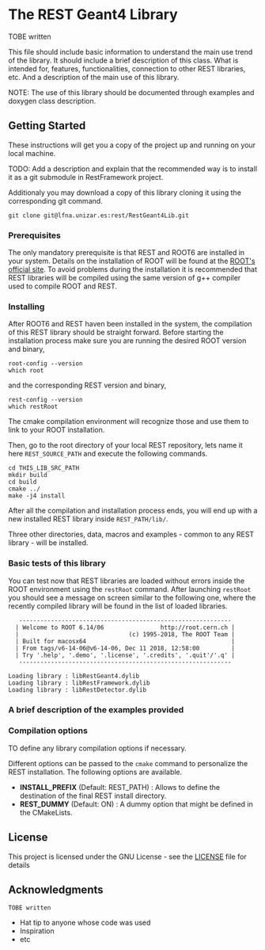 # The REST Geant4 Library

TOBE written

This file should include basic information to understand the main use trend of the library. It should include a brief description of this class. What is intended for, features, functionalities, connection to other REST libraries, etc. And a description of the main use of this library.
    
NOTE: The use of this library should be documented through examples and doxygen class description.

## Getting Started

These instructions will get you a copy of the project up and running on your local machine.

TODO: Add a description and explain that the recommended way is to install it as a git submodule in RestFramework project.

Additionaly you may download a copy of this library cloning it using the corresponding git command.

```
git clone git@lfna.unizar.es:rest/RestGeant4Lib.git
```

### Prerequisites

The only mandatory prerequisite is that REST and ROOT6 are installed in your system. Details on the installation of ROOT will be found at the [ROOT's official site](root.cern.ch). 
To avoid problems during the installation it is recommended that REST libraries will be compiled using the same version of g++ compiler used to compile ROOT and REST.


### Installing

After ROOT6 and REST haven been installed in the system, the compilation of this REST library should be straight forward. 
Before starting the installation process make sure you are running the desired ROOT version and binary,

```
root-config --version
which root
```

and the corresponding REST version and binary,

```
rest-config --version
which restRoot
```

The cmake compilation environment will recognize those and use them to link to your ROOT installation.

Then, go to the root directory of your local REST repository, lets name it here `REST_SOURCE_PATH` and execute the following commands.

```
cd THIS_LIB_SRC_PATH
mkdir build
cd build
cmake ../
make -j4 install
```

After all the compilation and installation process ends, you will end up with a new installed REST library inside `REST_PATH/lib/`.

Three other directories, data, macros and examples - common to any REST library - will be installed.

### Basic tests of this library

You can test now that REST libraries are loaded without errors inside the ROOT environment using the `restRoot` command. After launching `restRoot` you should see a message on screen similar to the following one, where the recently compiled library will be found in the list of loaded libraries.

```
   ------------------------------------------------------------
  | Welcome to ROOT 6.14/06                http://root.cern.ch |
  |                               (c) 1995-2018, The ROOT Team |
  | Built for macosx64                                         |
  | From tags/v6-14-06@v6-14-06, Dec 11 2018, 12:58:00         |
  | Try '.help', '.demo', '.license', '.credits', '.quit'/'.q' |
   ------------------------------------------------------------

Loading library : libRestGeant4.dylib
Loading library : libRestFramework.dylib
Loading library : libRestDetector.dylib
```

### A brief description of the examples provided

### Compilation options

TO define any library compilation options if necessary.

Different options can be passed to the `cmake` command to personalize the REST installation. The following options are available.

* **INSTALL_PREFIX** (Default: REST_PATH) : Allows to define the destination of the final REST install directory.
* **REST_DUMMY** (Default: ON) : A dummy option that might be defined in the CMakeLists.

## License

This project is licensed under the GNU License - see the [LICENSE](https://lfna.unizar.es/rest-development/REST_v2/blob/master/LICENCE) file for details

## Acknowledgments

`TOBE written`

* Hat tip to anyone whose code was used
* Inspiration
* etc
